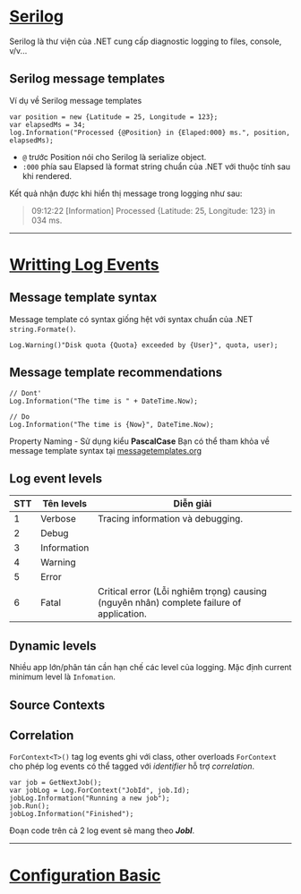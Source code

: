 # [Serilog](https://serilog.net)

Serilog là thư viện của .NET cung cấp diagnostic logging to files, console, v/v...

## Serilog message templates

Ví dụ về Serilog message templates

    var position = new {Latitude = 25, Longitude = 123};
    var elapsedMs = 34;
    log.Information("Processed {@Position} in {Elaped:000} ms.", position, elapsedMs);

- `@` trước Position nói cho Serilog là serialize object.
- `:000` phía sau Elapsed là format string chuẩn của .NET với thuộc tính sau khi rendered.

Kết quả nhận được khi hiển thị message trong logging như sau:
> 09:12:22 [Information] Processed {Latitude: 25, Longitude: 123} in 034 ms.

---

# [Writting Log Events](https://github.com/serilog/serilog/wiki/Writing-Log-Events)

## Message template syntax

Message template có syntax giống hệt với syntax chuẩn của .NET `string.Formate()`.

    Log.Warning()"Disk quota {Quota} exceeded by {User}", quota, user);

## Message template recommendations

    // Dont'
    Log.Information("The time is " + DateTime.Now);

    // Do
    Log.Information("The time is {Now}", DateTime.Now);
Property Naming - Sử dụng kiểu **PascalCase**
Bạn có thể  tham khỏa về message template syntax tại [messagetemplates.org](https://messagetemplates.org)

## Log event levels

STT | Tên levels  | Diễn giải
----|-------------|----------
1   | Verbose     | Tracing information và debugging.
2   | Debug       |  
3   | Information |
4   | Warning     |
5   | Error       |
6   | Fatal       | Critical error (Lỗi nghiêm trọng) causing (nguyên nhân) complete failure of application.

## Dynamic levels

Nhiều app lớn/phân tán cần hạn chế các level của logging. Mặc định current minimum level là `Infomation`.

## Source Contexts

## Correlation

`ForContext<T>()` tag log events ghi với class, other overloads `ForContext` cho phép log events có thể tagged với *identifier* hỗ trợ *correlation*.

    var job = GetNextJob();
    var jobLog = Log.ForContext("JobId", job.Id);
    jobLog.Information("Running a new job");
    job.Run();
    jobLog.Information("Finished");

Đoạn code trên cả 2 log event sẽ mang theo ***JobI***.

---

# [Configuration Basic](https://github.com/serilog/serilog/wiki/Configuration-Basics)
